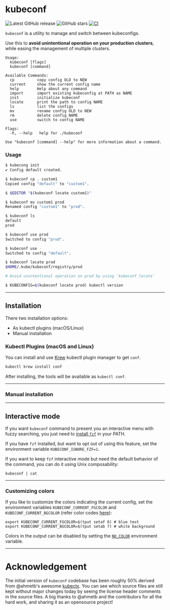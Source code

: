 # kubeconf

![Latest GitHub release](https://img.shields.io/github/release/mumoshu/kubeconf.svg)
![GitHub stars](https://img.shields.io/github/stars/mumoshu/kubeconf.svg?label=github%20stars)
[![CI](https://github.com/mumoshu/kubeconf/workflows/Test/badge.svg)](https://github.com/mumoshu/kubeconfactions?query=workflow%3A"Test")

`kubeconf` is a utility to manage and switch between kubeconfigs.

Use this to **avoid unintentional operation on your production clusters**, while easing the management of multiple clusters.

```
Usage:
  kubeconf [flags]
  kubeconf [command]

Available Commands:
  cp          copy config OLD to NEW
  current     show the current config name
  help        Help about any command
  import      import existing kubeconfig at PATH as NAME
  init        initialize kubeconf
  locate      print the path to config NAME
  ls          list the configs
  mv          rename config OLD to NEW
  rm          delete config NAME
  use         switch to config NAME

Flags:
  -h, --help   help for ./kubeconf

Use "kubeconf [command] --help" for more information about a command.
```

### Usage

```sh
$ kubecong init
✔ Config default created.

$ kubeconf cp . custom1
Copied config "default" to "custom1".

$ $EDITOR "$(kubeconf locate custom1)"

$ kubeconf mv custom1 prod
Renamed config "custom1" to "prod".

$ kubeconf ls
default
prod

$ kubeconf use prod
Switched to config "prod".

$ kubeconf use -
Switched to config "default".

$ kubeconf locate prod
$HOME/.kube/kubeconf/registry/prod

# Avoid unintentional operation on prod by using `kubeconf locate`

$ KUBECONFIG=$(kubeconf locate prod) kubectl version
```

-----

## Installation

There two installation options:

- As kubectl plugins (macOS/Linux)
- Manual installation

### Kubectl Plugins (macOS and Linux)

You can install and use [Krew](https://github.com/kubernetes-sigs/krew/) kubectl
plugin manager to get `conf`.

```sh
kubectl krew install conf
```

After installing, the tools will be available as `kubectl conf`.

-----

### Manual installation

----

## Interactive mode

If you want `kubeconf` command to present you an interactive menu
with fuzzy searching, you just need to [install
`fzf`](https://github.com/junegunn/fzf) in your PATH.

If you have `fzf` installed, but want to opt out of using this feature, set the environment variable `KUBECONF_IGNORE_FZF=1`.

If you want to keep `fzf` interactive mode but need the default behavior of the command, you can do it using Unix composability:
```
kubeconf | cat
```


-----

### Customizing colors

If you like to customize the colors indicating the current config, set the environment variables `KUBECONF_CURRENT_FGCOLOR` and `KUBECONF_CURRENT_BGCOLOR` (refer color codes [here](https://linux.101hacks.com/ps1-examples/prompt-color-using-tput/)):

```
export KUBECONF_CURRENT_FGCOLOR=$(tput setaf 6) # blue text
export KUBECONF_CURRENT_BGCOLOR=$(tput setab 7) # white background
```

Colors in the output can be disabled by setting the
[`NO_COLOR`](http://no-color.org/) environment variable.

-----

# Acknowledgement

The initial version of `kubeconf` codebase has been roughly 50% derived from @ahmetb's awesome [kubectx](https://github.com/ahmetb/kubectx). You can see which source files are still kept without major changes today by seeing the license header comments in the source files. A big thanks to @ahmetb and the contributors for all the hard work, and sharing it as an opensource project!
